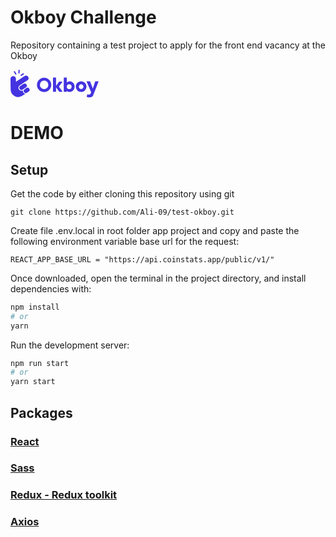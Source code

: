 # Okboy Challenge

Repository containing a test project to apply for the front end vacancy at the Okboy

<svg width="141" height="45" fill="none" xmlns="http://www.w3.org/2000/svg" class="ImageIcon_imageIcon__6q6Mj"><path d="m78 35.146-5.155-7.12v7.12h-4.833V12.59h4.833v13.5l4.834-7.055h5.64l-5.865 8.054 6.026 8.055H78ZM102.587 27.09c0 4.801-3.48 8.507-7.701 8.507a6.051 6.051 0 0 1-4.801-1.965v1.514H85.25V12.59h4.83v7.959a6.052 6.052 0 0 1 4.8-1.966c4.222 0 7.702 3.706 7.702 8.507h.004Zm-4.837.001a3.836 3.836 0 1 0-7.67 0 3.836 3.836 0 1 0 7.67 0ZM104.518 27.09a8.536 8.536 0 0 1 5.249-7.91 8.54 8.54 0 0 1 8.037 14.976 8.54 8.54 0 0 1-4.747 1.441 8.447 8.447 0 0 1-8.539-8.507Zm12.245 0a3.708 3.708 0 1 0-7.411 0 3.708 3.708 0 1 0 7.411 0Z" fill="#4433E0"></path><path d="M133.232 38.545c-.354.918-.696 1.73-1.025 2.438a5.867 5.867 0 0 1-1.255 1.783 4.885 4.885 0 0 1-1.925 1.096 10.424 10.424 0 0 1-3.074.368 12.452 12.452 0 0 1-3.957-.636l.707-4.346c.778.349 1.621.53 2.473.53.491.014.98-.052 1.449-.194.35-.113.67-.305.934-.561.257-.262.467-.567.619-.9.163-.354.34-.766.529-1.237l.389-.99-7.525-17.312h5.723l4.414 11.34h.071l3.78-11.34H141l-7.768 19.96Z" fill="#4433E0"></path><path fill-rule="evenodd" clip-rule="evenodd" d="M17.633 9.634a1.007 1.007 0 0 1-1.397-.298 1.019 1.019 0 0 1 .298-1.406l3.39-2.211a1.005 1.005 0 0 1 1.396.298 1.019 1.019 0 0 1-.296 1.405l-3.39 2.212ZM7.63 7.218 5.484 3.776a1.019 1.019 0 0 1 .69-1.54 1.006 1.006 0 0 1 1.024.462l2.145 3.443a1.017 1.017 0 0 1-.688 1.54 1.007 1.007 0 0 1-1.024-.463H7.63Zm5.795-1.142a1.014 1.014 0 0 1-.938-1.084l.281-4.053a1.01 1.01 0 0 1 2.016.142l-.281 4.053a1.012 1.012 0 0 1-1.078.942Zm16.552 24.247a3.4 3.4 0 0 1-.952 4.694l-2.668 1.773a3.36 3.36 0 0 1-4.67-.957 3.399 3.399 0 0 1 .955-4.697l2.668-1.773a3.358 3.358 0 0 1 4.668.96ZM20.58 36.57a4.726 4.726 0 0 0 2.994 2.04L19 41.618a12.133 12.133 0 0 1-18.76-9.83 3.78 3.78 0 0 1-.035-.462L0 14.375a4.203 4.203 0 0 1 4.28-4.115 4.2 4.2 0 0 1 4.375 4.009l.062 4.99 13.894-9.154a4.026 4.026 0 0 1 5.594 1.171A4.075 4.075 0 0 1 27.04 16.9l-6.76 4.452.012.018c-.09.052-.179.104-.267.163l-5.21 3.463a4.781 4.781 0 0 0-1.34 6.603 4.72 4.72 0 0 0 6.403 1.45 4.772 4.772 0 0 0 .701 3.52Zm.293-13.948a3.358 3.358 0 0 1 4.67.958 3.396 3.396 0 0 1-.953 4.694l-3.294 2.189-1.909 1.269a3.36 3.36 0 0 1-4.67-.958 3.4 3.4 0 0 1 .953-4.695l5.203-3.456ZM44.242 17.794a11.486 11.486 0 0 0-1.915 6.392A11.36 11.36 0 0 0 53.813 35.63a11.485 11.485 0 1 0-9.571-17.835Zm9.57 13.133a6.783 6.783 0 1 0 0-13.566 6.783 6.783 0 0 0 0 13.566Z" fill="#4433E0"></path></svg>

# DEMO
<!-- ### [demo](https://gonet-challenge.onrender.com/) -->

## Setup

Get the code by either cloning this repository using git

```
git clone https://github.com/Ali-09/test-okboy.git
```

Create file .env.local in root folder app project and copy and paste the following environment variable base url for the request:

``
REACT_APP_BASE_URL = "https://api.coinstats.app/public/v1/"
``

Once downloaded, open the terminal in the project directory, and install dependencies with:

```bash
npm install
# or
yarn
```

Run the development server:

```bash
npm run start
# or
yarn start
```

## Packages

### [React](https://es.reactjs.org/) 
### [Sass](https://sass-lang.com/)
### [Redux - Redux toolkit](https://redux.js.org/)
### [Axios](https://axios-http.com/es/)

